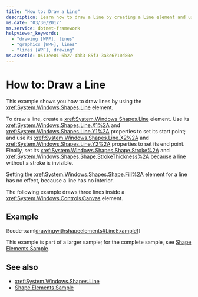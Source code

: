 ```yaml
---
title: "How to: Draw a Line"
description: Learn how to draw a Line by creating a Line element and using its X1 and Y1 properties to set its start point and its X2 and Y2 properties to set its end point.
ms.date: "03/30/2017"
ms.service: dotnet-framework
helpviewer_keywords: 
  - "drawing [WPF], lines"
  - "graphics [WPF], lines"
  - "lines [WPF], drawing"
ms.assetid: 0513ee01-6b27-4bb3-85f3-3a3e6710d80e
---
```

# How to: Draw a Line

This example shows you how to draw lines by using the <xref:System.Windows.Shapes.Line> element.  
  
 To draw a line, create a <xref:System.Windows.Shapes.Line> element. Use its <xref:System.Windows.Shapes.Line.X1%2A> and <xref:System.Windows.Shapes.Line.Y1%2A> properties to set its start point; and use its <xref:System.Windows.Shapes.Line.X2%2A> and <xref:System.Windows.Shapes.Line.Y2%2A> properties to set its end point. Finally, set its <xref:System.Windows.Shapes.Shape.Stroke%2A> and <xref:System.Windows.Shapes.Shape.StrokeThickness%2A> because a line without a stroke is invisible.  
  
 Setting the <xref:System.Windows.Shapes.Shape.Fill%2A> element for a line has no effect, because a line has no interior.  
  
 The following example draws three lines inside a <xref:System.Windows.Controls.Canvas> element.  
  
## Example  

 [!code-xaml[drawingwithshapeelements#LineExample1](~/samples/snippets/csharp/VS_Snippets_Wpf/DrawingWithShapeElements/CS/lineexample.xaml#lineexample1)]  
  
 This example is part of a larger sample; for the complete sample, see [Shape Elements Sample](https://github.com/Microsoft/WPF-Samples/tree/master/Graphics/ShapeElements).  
  
## See also

- <xref:System.Windows.Shapes.Line>
- [Shape Elements Sample](https://github.com/Microsoft/WPF-Samples/tree/master/Graphics/ShapeElements)
